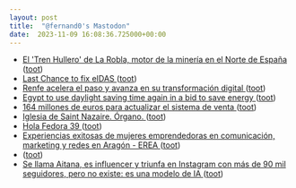 ```yaml
---
layout: post
title:  "@fernand0's Mastodon"
date:  2023-11-09 16:08:36.725000+00:00
---
```

*  [El 'Tren Hullero' de La Robla, motor de la minería en el Norte de España ](https://www.diariodevalderrueda.es/texto-diario/mostrar/4362851/tren-hullero-robla-motor-mineria-norte-espan) ([toot](https://mastodon.social/@fernand0/111381454305556800))
*  [Last Chance to fix eIDAS ](https://last-chance-for-eidas.org) ([toot](https://mastodon.social/@fernand0/111381329501248427))
*  [Renfe acelera el paso y avanza en su transformación digital ](https://www.europapress.es/economia/noticia-renfe-acelera-paso-avanza-transformacion-digital-20231101101746.htm) ([toot](https://mastodon.social/@fernand0/111380966589286935))
*  [Egypt to use daylight saving time again in a bid to save energy ](https://www.reuters.com/world/africa/egypt-use-daylight-saving-time-again-bid-save-energy-2023-03-01) ([toot](https://mastodon.social/@fernand0/111380515156792405))
*  [164 millones de euros para actualizar el sistema de venta ](https://www.renfe.com/es/es/grupo-renfe/comunicacion/renfe-al-dia/sala-de-prensa/renfe-invierte-164-millones-euros-para-actualizar-modernizar-sistema-venta-reserva-billete) ([toot](https://mastodon.social/@fernand0/111380332263530921))
*  [Iglesia de Saint Nazaire. Órgano. ](https://www.flickr.com/photos/fernand0/53304660958) ([toot](https://mastodon.social/@fernand0/111380329124584689))
*  [Hola Fedora 39 ](https://mastodon.social/@fernand0/111380236518347212) ([toot](https://mastodon.social/@fernand0/111380236518347212))
*  [Experiencias exitosas de mujeres emprendedoras en comunicación, marketing y redes en Aragón - EREA ](https://erea.aragonemprende.com/jornadas-inspiradora/experiencias-mujeres-aragon-jaca) ([toot](https://mastodon.social/@fernand0/111380190216102142))
*  [ ](https://mastodon.social/@macosas) ([toot](https://mastodon.social/@fernand0/111380081813990066))
*  [Se llama Aitana, es influencer y triunfa en Instagram con más de 90 mil seguidores, pero no existe: es una modelo de IA ](https://www.xataka.com/robotica-e-ia/se-llama-aitana-influencer-triunfa-instagram-90-mil-seguidores-no-existe-modelo-i) ([toot](https://mastodon.social/@fernand0/111379819504019518))
